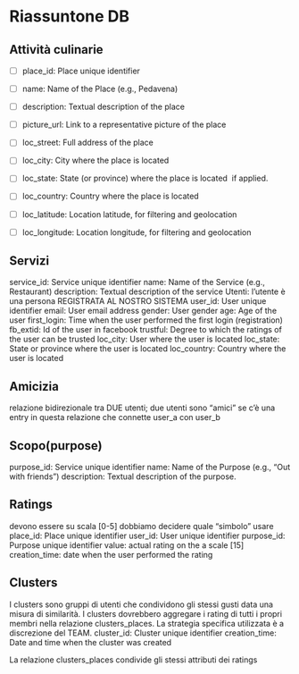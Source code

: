 Riassuntone DB
==============

Attività culinarie
------------------
* [ ] place_id: Place unique identifier  
* [ ] name: Name of the Place (e.g., Pedavena) 
* [ ] description: Textual description of the place 
* [ ] picture_url: Link to a representative picture of the place 
* [ ] loc_street: Full address of the place 
* [ ] loc_city: City where the place is located 
* [ ] loc_state: State (or province) where the place is located ­ if applied. 
* [ ] loc_country: Country where the place is located 
* [ ] loc_latitude: Location latitude, for filtering and geolocation 
* [ ] loc_longitude: Location longitude, for filtering and geolocation 


Servizi
-------
service_id: Service unique identifier 
name: Name of the Service (e.g., Restaurant) 
description: Textual description of the service 
Utenti: 
l’utente è una persona REGISTRATA AL NOSTRO SISTEMA
user_id: User unique identifier 
email: User email address 
gender: User gender 
age: Age of the user 
first_login: Time when the user performed the first login (registration) 
fb_extid: Id of the user in facebook 
trustful: Degree to which the ratings of the user can be trusted 
loc_city: User where the user is located 
loc_state: State or province where the user is located
loc_country: Country where the user is located 

Amicizia
--------
relazione bidirezionale tra DUE utenti; due utenti sono “amici” se c’è una entry in questa relazione che connette user_a con user_b

Scopo(purpose)
--------------
purpose_id: Service unique identifier 
name: Name of the Purpose (e.g., “Out with friends”) 
description: Textual description of the purpose. 

Ratings
-------
devono essere su scala [0-5]
dobbiamo decidere quale “simbolo” usare
place_id: Place unique identifier 
user_id: User unique identifier 
purpose_id: Purpose unique identifier 
value: actual rating on the a scale [1­5] 
creation_time: date when the user performed the rating 

Clusters
--------
I clusters sono gruppi di utenti che condividono gli stessi gusti data una misura di similarità. I clusters dovrebbero aggregare i rating di tutti i propri membri nella relazione clusters_places. La strategia specifica utilizzata è a discrezione del TEAM. 
cluster_id: Cluster unique identifier 
creation_time: Date and time when the cluster was created 

La relazione clusters_places condivide gli stessi attributi dei ratings
